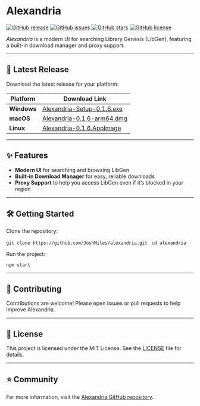 # Alexandria

[![GitHub release](https://img.shields.io/github/v/release/JoshMiles/alexandria?include_prereleases&style=flat&label=latest%20release)](https://github.com/JoshMiles/alexandria/releases/latest)
[![GitHub issues](https://img.shields.io/github/issues/JoshMiles/alexandria?style=flat)](https://github.com/JoshMiles/alexandria/issues)
[![GitHub stars](https://img.shields.io/github/stars/JoshMiles/alexandria?style=flat)](https://github.com/JoshMiles/alexandria/stargazers)
[![GitHub license](https://img.shields.io/github/license/JoshMiles/alexandria?style=flat)](https://github.com/JoshMiles/alexandria/blob/main/LICENSE)

_Alexandria_ is a modern UI for searching Library Genesis (LibGen), featuring a built-in download manager and proxy support.

---

## 🚀 Latest Release

Download the latest release for your platform:

| Platform | Download Link |
|----------|---------------|
| **Windows** | [Alexandria-Setup-0.1.6.exe](https://github.com/JoshMiles/alexandria/releases/download/v0.1.6/Alexandria-Setup-0.1.6.exe) |
| **macOS**   | [Alexandria-0.1.6-arm64.dmg](https://github.com/JoshMiles/alexandria/releases/download/v0.1.6/Alexandria-0.1.6-arm64.dmg) |
| **Linux**   | [Alexandria-0.1.6.AppImage](https://github.com/JoshMiles/alexandria/releases/download/v0.1.6/Alexandria-0.1.6.AppImage) |


---

## ✨ Features

- **Modern UI** for searching and browsing LibGen
- **Built-in Download Manager** for easy, reliable downloads
- **Proxy Support** to help you access LibGen even if it’s blocked in your region

---

## 🛠️ Getting Started

Clone the repository:

```git clone https://github.com/JoshMiles/alexandria.git ```
```cd alexandria```

Run the project:

```npm start```


---

## 🤝 Contributing

Contributions are welcome! Please open issues or pull requests to help improve Alexandria.

---

## 📄 License

This project is licensed under the MIT License. See the [LICENSE](https://github.com/JoshMiles/alexandria/blob/main/LICENSE) file for details.

---

## ⭐️ Community

For more information, visit the [Alexandria GitHub repository](https://github.com/JoshMiles/alexandria).
